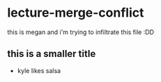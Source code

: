 # lecture-merge-conflict

this is megan and i'm trying to infiltrate this file :DD

## this is a smaller title
* kyle likes salsa
